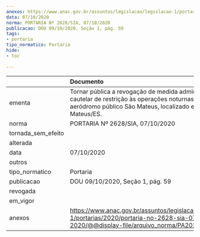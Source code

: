 ```yaml
---
anexos: https://www.anac.gov.br/assuntos/legislacao/legislacao-1/portarias/2020/portaria-no-2628-sia-07-10-2020/@@display-file/arquivo_norma/PA2020-2628.pdf
data: 07/10/2020
norma: PORTARIA Nº 2628/SIA, 07/10/2020
publicacao: DOU 09/10/2020, Seção 1, pág. 59
tags:
- portaria
tipo_normatico: Portaria
hide: 
- toc 
 
---
```


|                    | Documento                                                                                                                                                     |
|:-------------------|:--------------------------------------------------------------------------------------------------------------------------------------------------------------|
| ementa             | Tornar pública a revogação de medida administrativa cautelar de restrição às operações noturnas no aeródromo público São Mateus, localizado em São Mateus/ES. |
| norma              | PORTARIA Nº 2628/SIA, 07/10/2020                                                                                                                              |
| tornada_sem_efeito |                                                                                                                                                               |
| alterada           |                                                                                                                                                               |
| data               | 07/10/2020                                                                                                                                                    |
| outros             |                                                                                                                                                               |
| tipo_normatico     | Portaria                                                                                                                                                      |
| publicacao         | DOU 09/10/2020, Seção 1, pág. 59                                                                                                                              |
| revogada           |                                                                                                                                                               |
| em_vigor           |                                                                                                                                                               |
| anexos             | https://www.anac.gov.br/assuntos/legislacao/legislacao-1/portarias/2020/portaria-no-2628-sia-07-10-2020/@@display-file/arquivo_norma/PA2020-2628.pdf          |